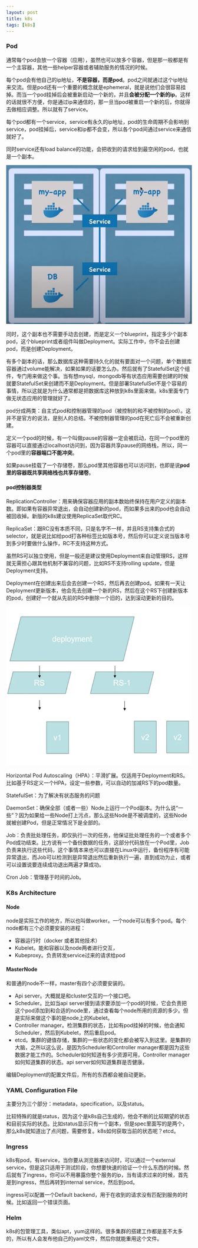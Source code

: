 ```yaml
---
layout: post
title: k8s
tags: [k8s]
---
```


### Pod

通常每个pod会放一个容器（应用），虽然也可以放多个容器，但是那一般都是有一个主容器，其他一些helper容器或者辅助服务的情况的时候。

每个pod会有他自己的ip地址，**不是容器，而是pod**。pod之间就通过这个ip地址来交流。但是pod还有一个重要的概念就是ephemeral，就是说他们会很容易挂掉。而当一个pod挂掉后会被重新启动一个新的，并且**会被分配一个新的ip**。这样的话就很不方便，你是通过ip来通信的，那一旦当pod被重启一个新的后，你就得去做相应调整。所以就有了service。

<!-- more -->

每个pod都有一个service，service有永久的ip地址，pod的生命周期不会影响到service，pod挂掉后，service和ip都不会变，所以各个pod间通过service来通信就好了。

同时service还有load balance的功能，会把收到的请求给到最空闲的pod，也就是一个副本。

![](/images/k8s/image-20210222131652694.webp)

同时，这个副本也不需要手动去创建，而是定义一个blueprint，指定多少个副本pod，这个blueprint或者组件叫做Deployment。实际工作中，你不会去创建pod，而是创建Deployment。

有多个副本的话，那么数据库这种需要持久化的就有要面对一个问题，单个数据库容器通过volume能解决，如果如果的话要怎么办。然后就有了StatefulSet这个组件，专门用来做这个事。当有想mysql，mongodb等有状态应用需要创建的时候就要StatefulSet来创建而不是Deployment。但是部署StatefulSet不是个容易的事情，所以这就是为什么通常都是把数据库这种放到k8s里面来做。k8s里面专门做无状态应用的管理就好了。

pod分成两类：自主式pod和控制器管理的pod（被控制的和不被控制的pod）。这并不是官方的说法，是别人的总结。不被控制器管理的pod在死亡后不会被重新创建。

定义一个pod的时候，有一个叫做pause的容器一定会被启动，在同一个pod里的容器可以直接通过localhost访问到，因为容器共享pause的网络栈，所以，同一个pod里的**容器端口不能冲突**。

如果pause挂载了一个存储卷，那么pod里其他容器也可以访问到，也即是说**pod里的容器既共享网络栈也共享存储卷**。

#### pod控制器类型

ReplicationController：用来确保容器应用的副本数始终保持在用户定义的副本数。即如果有容器异常退出，会自动创建新的pod，而如果多出来的pod也会自动被回收掉。新版的k8s建议使用ReplicaSet取代RC。

ReplicaSet：跟RC没有本质不同，只是名字不一样，并且RS支持集合式的selector，就是说比如给pod打各种标签比如版本号，然后你可以定义说当版本号到多少时要做什么操作，RC不支持这种方式。

虽然RS可以独立使用，但是一般还是建议使用Deployment来自动管理RS，这样就无需担心跟其他机制不兼容的问题，比如RS不支持rolling update，但是Deployment支持。

Deployment在创建出来后会去创建一个RS，然后再去创建pod。如果有一天让Deployment更新版本，他会先去创建一个新的RS，然后在这个RS下创建新版本的pod，创建好一个就从先前的RS中删除一个旧的，达到滚动更新的目的。

![](/images/k8s/image-20210213192139190.webp)

Horizontal Pod Autoscaling（HPA）：平滑扩展。仅适用于Deployment和RS。比如基于RS定义一个HPA，设定一些参数，可以自动的加减RS下的pod数量。

StatefulSet：为了解决有状态服务的问题

DaemonSet：确保全部（或者一些）Node上运行一个Pod副本。为什么说“一些”？因为如果给一些Node打上污点，那么这些Node是不被调度的，这些Node就被创建Pod，但是正常情况下是全部的。

Job：负责批处理任务，即仅执行一次的任务，他保证批处理任务的一个或者多个Pod成功结束。比方说有一个备份数据的任务，这部分代码放在一个Pod里，Job负责来执行这些代码，这个事情本来也可以直接在Linux中运行，备份程序有可能异常退出，而Job可以检测到是异常退出然后重新执行一遍，直到成功为止，或者可以设置说要连续成功退出两遍才算成功。

Cron Job：管理基于时间的Job。

### K8s Architecture

#### Node

node是实际工作的地方，所以也叫做worker。一个node可以有多个pod。每个node都有三个必须要安装的进程：

- 容器运行时（docker 或者其他技术）
- Kubelet。能和容器以及node两者进行交互，
- Kubeproxy。负责转发service过来的请求给pod

#### MasterNode

和普通的node不一样，master有四个必须要安装的。

- Api server。大概就是和cluster交互的一个接口吧。
- Scheduler。比如当api server接到请求要添加一个pod的时候，它会负责把这个pod添加到和合适的node里，通过查看每个node所用的资源的多少。但是实际来做这个事的是node上的Kubelet。
- Controller manager。检测集群的状态，比如有pod挂掉的时候，他会通知Scheduler，然后到Kubelet，然后重启pod。
- etcd。集群的键值存储，集群的一些状态的变化都会被写入到这里。是集群的大脑，之所以这么说，是因为Scheduler和Controller manager都是因为这些数据才能工作的。Scheduler如何知道有多少资源可用，Controller manager如何知道集群的状态。api server如何知道集群是否健康。

编辑Deployment的配置文件后，所有的东西都会被自动更新。

### YAML Configuration File

主要分为三个部分：metadata，specification，以及status。

比较特殊的就是status，因为这个是k8s自己生成的，他会不断的比较期望的状态和目前实际的状态。比如status显示只有一个副本，但是spec里面写的是两个，那么k8s就知道出了点问题，需要修复。k8s如何获取当前的状态呢？etcd。

### Ingress

k8s有pod，有service，当你要从浏览器来访问时，可以通过一个external service，但是这只适用于测试阶段，你想要快速的验证一个什么东西的时候。然后就有了ingress，你可以不用暴露你整个服务的ip，当有请求过来的时候，首先是到ingress，然后再转到internal service，然后到pod。

ingress可以配置一个Default backend，用于在收到的请求没有匹配到服务的时候。比如返回一个错误页面。

### Helm

k8s的包管理工具，类似apt，yum这样的。很多集群的搭建工作都是差不太多的，所以有人会发布他自己的yaml文件，然后你就能重用这个文件。
